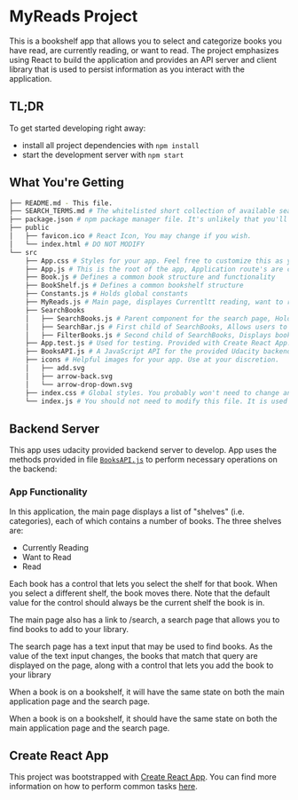 # MyReads Project

This is a bookshelf app that allows you to select and categorize books you have read, are currently reading, or want to read. The project emphasizes using React to build the application and provides an API server and client library that is used to persist information as you interact with the application.


## TL;DR

To get started developing right away:

* install all project dependencies with `npm install`
* start the development server with `npm start`

## What You're Getting
```bash
├── README.md - This file.
├── SEARCH_TERMS.md # The whitelisted short collection of available search terms for you to use with your app.
├── package.json # npm package manager file. It's unlikely that you'll need to modify this.
├── public
│   ├── favicon.ico # React Icon, You may change if you wish.
│   └── index.html # DO NOT MODIFY
└── src
    ├── App.css # Styles for your app. Feel free to customize this as you desire.
    ├── App.js # This is the root of the app, Application route's are configured here
   	├── Book.js # Defines a common book structure and functionality
    ├── BookShelf.js # Defines a common bookshelf structure
    ├── Constants.js # Holds global constants
    ├── MyReads.js # Main page, displayes Currentltt reading, want to read, read bookshelves
    ├── SearchBooks
    │	├── SearchBooks.js # Parent component for the search page, Holds state that is shared by child components.
    │	├── SearchBar.js # First child of SearchBooks, Allows users to enter search text(query)
    │	├── FilterBooks.js # Second child of SearchBooks, Displays books based on user entered search Text in searchBar
    ├── App.test.js # Used for testing. Provided with Create React App. Testing is encouraged, but not required.
    ├── BooksAPI.js # A JavaScript API for the provided Udacity backend. Instructions for the methods are below.
    ├── icons # Helpful images for your app. Use at your discretion.
    │   ├── add.svg
    │   ├── arrow-back.svg
    │   └── arrow-drop-down.svg
    ├── index.css # Global styles. You probably won't need to change anything here.
    └── index.js # You should not need to modify this file. It is used for DOM rendering only.
```


## Backend Server

This app uses udacity provided backend server to develop. App uses the methods provided in file [`BooksAPI.js`](src/BooksAPI.js) to perform necessary operations on the backend:

### App Functionality
In this application, the main page displays a list of "shelves" (i.e. categories), each of which contains a number of books. The three shelves are:

  * Currently Reading
  * Want to Read
  * Read

Each book has a control that lets you select the shelf for that book. When you select a different shelf, the book moves there. Note that the default value for the control should always be the current shelf the book is in.

The main page also has a link to /search, a search page that allows you to find books to add to your library.

The search page has a text input that may be used to find books. As the value of the text input changes, the books that match that query are displayed on the page, along with a control that lets you add the book to your library

When a book is on a bookshelf, it will have the same state on both the main application page and the search page.

When a book is on a bookshelf, it should have the same state on both the main application page and the search page.

## Create React App

This project was bootstrapped with [Create React App](https://github.com/facebookincubator/create-react-app). You can find more information on how to perform common tasks [here](https://github.com/facebookincubator/create-react-app/blob/master/packages/react-scripts/template/README.md).
